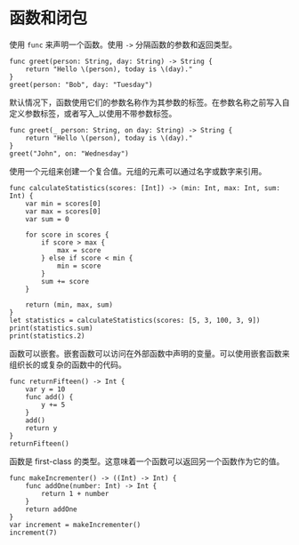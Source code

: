 # 函数和闭包

使用 `func` 来声明一个函数。使用 `->` 分隔函数的参数和返回类型。

```
func greet(person: String, day: String) -> String {
    return "Hello \(person), today is \(day)."
}
greet(person: "Bob", day: "Tuesday")
```

默认情况下，函数使用它们的参数名称作为其参数的标签。在参数名称之前写入自定义参数标签，或者写入\_以使用不带参数标签。

```
func greet(_ person: String, on day: String) -> String {
    return "Hello \(person), today is \(day)."
}
greet("John", on: "Wednesday")
```

使用一个元组来创建一个复合值。元组的元素可以通过名字或数字来引用。

```
func calculateStatistics(scores: [Int]) -> (min: Int, max: Int, sum: Int) {
    var min = scores[0]
    var max = scores[0]
    var sum = 0
    
    for score in scores {
        if score > max {
            max = score
        } else if score < min {
            min = score
        }
        sum += score
    }
    
    return (min, max, sum)
}
let statistics = calculateStatistics(scores: [5, 3, 100, 3, 9])
print(statistics.sum)
print(statistics.2)
```

函数可以嵌套。嵌套函数可以访问在外部函数中声明的变量。可以使用嵌套函数来组织长的或复杂的函数中的代码。

```
func returnFifteen() -> Int {
    var y = 10
    func add() {
        y += 5
    }
    add()
    return y
}
returnFifteen()
```

函数是 first-class 的类型。这意味着一个函数可以返回另一个函数作为它的值。

```
func makeIncrementer() -> ((Int) -> Int) {
    func addOne(number: Int) -> Int {
        return 1 + number
    }
    return addOne
}
var increment = makeIncrementer()
increment(7)
```



